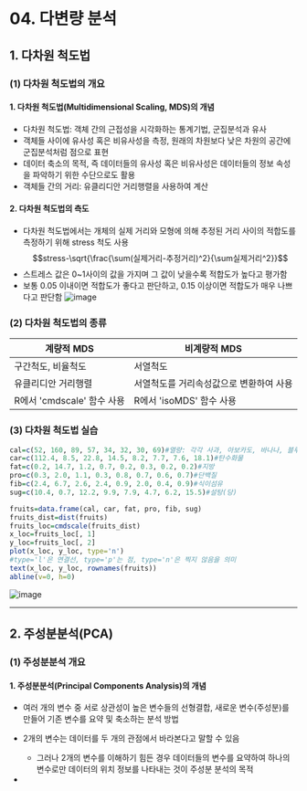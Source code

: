 # 04. 다변량 분석
## 1. 다차원 척도법
### (1) 다차원 척도법의 개요
#### 1. 다차원 척도법(Multidimensional Scaling, MDS)의 개념
* 다차원 척도법: 객체 간의 근접성을 시각화하는 통계기법, 군집분석과 유사
* 객체들 사이에 유사성 혹은 비유사성을 측정, 원래의 차원보다 낮은 차원의 공간에 군집분석처럼 점으로 표현
* 데이터 축소의 목적, 즉 데이터들의 유사성 혹은 비유사성은 데이터들의 정보 속성을 파악하기 위한 수단으로도 활용
* 객체들 간의 거리: 유클리디안 거리행렬을 사용하여 계산

#### 2. 다차원 척도법의 측도
* 다차원 척도법에서는 개체의 실제 거리와 모형에 의해 추정된 거리 사이의 적합도를 측정하기 위해 stress 척도 사용
$$stress-\sqrt{\frac{\sum(실제거리-추정거리)^2}{\sum실제거리^2}}$$
* 스트레스 값은 0~1사이의 값을 가지며 그 값이 낮을수록 적합도가 높다고 평가함
* 보통 0.05 이내이면 적합도가 좋다고 판단하고, 0.15 이상이면 적합도가 매우 나쁘다고 판단함
![image](https://github.com/qlkdkd/2-winter/assets/71871927/d9fcfe29-5fc7-4821-8b33-ebdcd6c9cee4)

### (2) 다차원 척도법의 종류

계량적 MDS|비계량적 MDS
---|---
구간척도, 비율척도|서열척도
유클리디안 거리행렬|서열척도를 거리속성값으로 변환하여 사용
R에서 'cmdscale' 함수 사용|R에서 'isoMDS' 함수 사용

### (3) 다차원 척도법 실습
```r
cal=c(52, 160, 89, 57, 34, 32, 30, 69)#열량: 각각 사과, 아보카도, 바나나, 블루베리, 멜론, 수박, 딸기, 포도
car=c(112.4, 8.5, 22.8, 14.5, 8.2, 7.7, 7.6, 18.1)#탄수화물
fat=c(0.2, 14.7, 1.2, 0.7, 0.2, 0.3, 0.2, 0.2)#지방
pro=c(0.3, 2.0, 1.1, 0.3, 0.8, 0.7, 0.6, 0.7)#단백질
fib=c(2.4, 6.7, 2.6, 2.4, 0.9, 2.0, 0.4, 0.9)#식이섬유
sug=c(10.4, 0.7, 12.2, 9.9, 7.9, 4.7, 6.2, 15.5)#설탕(당)

fruits=data.frame(cal, car, fat, pro, fib, sug)
fruits_dist=dist(fruits)
fruits_loc=cmdscale(fruits_dist)
x_loc=fruits_loc[, 1]
y_loc=fruits_loc[, 2]
plot(x_loc, y_loc, type='n')
#type='l'은 연결선, type='p'는 점, type='n'은 찍지 않음을 의미
text(x_loc, y_loc, rownames(fruits))
abline(v=0, h=0)
```
![image](https://github.com/qlkdkd/2-winter/assets/71871927/61956ef0-e4f8-4fc7-8804-b1e89b05484e)

---

## 2. 주성분분석(PCA)
### (1) 주성분분석 개요
#### 1. 주성분분석(Principal Components Analysis)의 개념
* 여러 개의 변수 중 서로 상관성이 높은 변수들의 선형결합, 새로운 변수(주성분)를 만들어 기존 변수를 요약 및 축소하는 분석 방법
* 2개의 변수는 데이터를 두 개의 관점에서 바라본다고 말할 수 있음
  * 그러나 2개의 변수를 이해하기 힘든 경우 데이터들의 변수를 요약하여 하나의 변수로만 데이터의 위치 정보를 나타내는 것이 주성분 분석의 목적
 
* 
